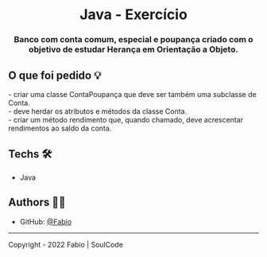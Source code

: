 # <h1 align="center">Java - Exercício</h1>
<h3 align="center">Banco com conta comum, especial e poupança criado com o objetivo de estudar Herança em Orientação a Objeto.</h3>


## O que foi pedido 💡

<p>
- criar uma classe ContaPoupança que deve ser também uma subclasse de Conta.<br/>
- deve herdar os atributos e métodos da classe Conta.<br/>
- criar um método rendimento que, quando chamado, deve acrescentar rendimentos ao saldo da conta.<br/>
</p>


## Techs 🛠

- Java


## Authors 👨‍💻

- GitHub: [@Fabio](https://github.com/fabiomdg1)

---

Copyright - 2022 Fabio | SoulCode
